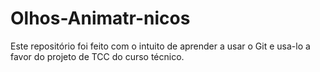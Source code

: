 # Olhos-Animatr-nicos
Este repositório foi feito com o intuito de aprender a usar o Git e usa-lo a favor do projeto de TCC do curso técnico.
